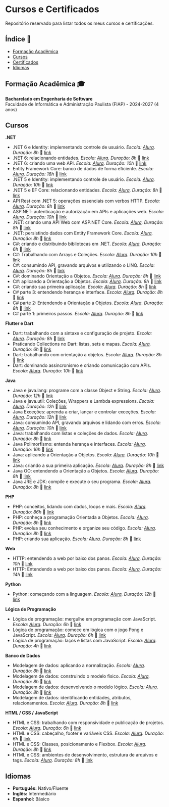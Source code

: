 # **Cursos e Certificados**
Repositório reservado para listar todos os meus cursos e certificações.

## **Índice 📌**
- [Formação Acadêmica](#formação-acadêmica-🎓)
- [Cursos](#cursos)
- [Certificados](#certificados)
- [Idiomas](#idiomas)

## **Formação Acadêmica 🎓**
**Bacharelado em Engenharia de Software**  
Faculdade de Informática e Administração Paulista (FIAP) - 2024-2027 (4 anos)

## **Cursos**
**.NET**
- .NET 6 e Identity: implementando controle de usuário. *Escola: [Alura](https://www.alura.com.br/). Duração: 8h* 📎 [link](https://cursos.alura.com.br/certificate/arthurmenezes/dot-net-6-identity-controle-usuario)
- .NET 6: relacionando entidades. *Escola: [Alura](https://www.alura.com.br/). Duração: 8h* 📎 [link](https://cursos.alura.com.br/certificate/arthurmenezes/dotnet-relacionando-entidades)
- .NET 6: criando uma web API. *Escola: [Alura](https://www.alura.com.br/). Duração: 10h* 📎 [link](https://cursos.alura.com.br/certificate/arthurmenezes/dotnet-criando-web-api)
- Entity Framework Core: banco de dados de forma eficiente. *Escola: [Alura](https://www.alura.com.br/). Duração: 16h* 📎 [link](https://cursos.alura.com.br/certificate/arthurmenezes/entity-framework-core)
- .NET 5 e Identity: implementando controle de usuário. *Escola: [Alura](https://www.alura.com.br/). Duração: 10h* 📎 [link](https://cursos.alura.com.br/certificate/arthurmenezes/net-5-identity-controle-usuario)
- .NET 5 e EF Core: relacionando entidades. *Escola: [Alura](https://www.alura.com.br/). Duração: 8h* 📎 [link](https://cursos.alura.com.br/certificate/arthurmenezes/net-5-ef-core-relacionando-entidades)
- API Rest com .NET 5: operações essenciais com verbos HTTP. *Escola: [Alura](https://www.alura.com.br/). Duração: 8h* 📎 [link](https://cursos.alura.com.br/certificate/arthurmenezes/api-rest-net-5-operacoes-verbos-http)
- ASP.NET: autenticação e autorização em APIs e aplicações web. *Escola: [Alura](https://www.alura.com.br/). Duração: 10h* 📎 [link](https://cursos.alura.com.br/certificate/arthurmenezes/asp-dotnet-autenticacao-autorizacao-apis-aplicacoes-web)
- .NET: criando uma API Web com ASP.NET Core. *Escola: [Alura](https://www.alura.com.br/). Duração: 8h* 📎 [link](https://cursos.alura.com.br/certificate/arthurmenezes/dotnet-criando-api-web-asp-net-core)
- .NET: persistindo dados com Entity Framework Core. *Escola: [Alura](https://www.alura.com.br/). Duração: 8h* 📎 [link](https://cursos.alura.com.br/certificate/arthurmenezes/dot-net-persistindo-dados-entity-framework-core)
- C#: criando e distribuindo bibliotecas em .NET. *Escola: [Alura](https://www.alura.com.br/). Duração: 6h* 📎 [link](https://cursos.alura.com.br/certificate/arthurmenezes/csharp-criando-distribuindo-bibliotecas-dotnet)
- C#: Trabalhando com Arrays e Coleções. *Escola: [Alura](https://www.alura.com.br/). Duração: 10h* 📎 [link](https://cursos.alura.com.br/certificate/arthurmenezes/csharp-arrays-colecoes)
- C#: consumindo API, gravando arquivos e utilizando o LINQ. *Escola: [Alura](https://www.alura.com.br/). Duração: 8h* 📎 [link](https://cursos.alura.com.br/certificate/arthurmenezes/c-sharp-consumindo-api-gravando-arquivos-linq)
- C#: dominando Orientação a Objetos. *Escola: [Alura](https://www.alura.com.br/). Duração: 8h* 📎 [link](https://cursos.alura.com.br/certificate/arthurmenezes/csharp-dominando-orientacao-objetos)
- C#: aplicando a Orientação a Objetos. *Escola: [Alura](https://www.alura.com.br/). Duração: 8h* 📎 [link](https://cursos.alura.com.br/certificate/arthurmenezes/csharp-aplicando-orientacao-objetos)
- C#: criando sua primeira aplicação. *Escola: [Alura](https://www.alura.com.br/). Duração: 8h* 📎 [link](https://cursos.alura.com.br/certificate/arthurmenezes/csharp-criando-primeira-aplicacao)
- C# parte 3: entendendo herança e interface. *Escola: [Alura](https://www.alura.com.br/). Duração: 8h* 📎 [link](https://cursos.alura.com.br/certificate/arthurmenezes/csharp-parte-3-heranca-interfaces-polimorfismo)
- C# parte 2: Entendendo a Orientação a Objetos. *Escola: [Alura](https://www.alura.com.br/). Duração: 8h* 📎 [link](https://cursos.alura.com.br/certificate/arthurmenezes/csharp-parte-2-introducao-orientacao-objetos)
- C# parte 1: primeiros passos. *Escola: [Alura](https://www.alura.com.br/). Duração: 8h* 📎 [link](https://cursos.alura.com.br/certificate/arthurmenezes/csharp-parte-1-primeiros-passos)

**Flutter e Dart**
- Dart: trabalhando com a sintaxe e configuração de projeto. *Escola: [Alura](https://www.alura.com.br/). Duração: 8h* 📎 [link](https://cursos.alura.com.br/certificate/arthurmenezes/dart-trabalhando-sintaxe-configuracao-projeto)
- Praticando Collections no Dart: listas, sets e mapas. *Escola: [Alura](https://www.alura.com.br/). Duração: 6h* 📎 [link](https://cursos.alura.com.br/certificate/arthurmenezes/praticando-collections-dart-listas-sets-mapas)
- Dart: trabalhando com orientação a objetos. *Escola: [Alura](https://www.alura.com.br/). Duração: 8h* 📎 [link](https://cursos.alura.com.br/certificate/arthurmenezes/dart-trabalhando-orientacao-objetos)
- Dart: dominando assincronismo e criando comunicação com APIs. *Escola: [Alura](https://www.alura.com.br/). Duração: 10h* 📎 [link](https://cursos.alura.com.br/certificate/arthurmenezes/dart-dominando-assincronismo-criando-comunicacao-apis)

**Java**
- Java e java.lang: programe com a classe Object e String. *Escola: [Alura](https://www.alura.com.br/). Duração: 12h* 📎 [link](https://cursos.alura.com.br/certificate/arthurmenezes/java-pacotes-e-java-lang)
- Java e java.util: Coleções, Wrappers e Lambda expressions. *Escola: [Alura](https://www.alura.com.br/). Duração: 12h* 📎 [link](https://cursos.alura.com.br/certificate/arthurmenezes/java-util-lambdas)
- Java Exceções: aprenda a criar, lançar e controlar exceções. *Escola: [Alura](https://www.alura.com.br/). Duração: 12h* 📎 [link](https://cursos.alura.com.br/certificate/arthurmenezes/java-excecoes)
- Java: consumindo API, gravando arquivos e lidando com erros. *Escola: [Alura](https://www.alura.com.br/). Duração: 10h* 📎 [link](https://cursos.alura.com.br/certificate/arthurmenezes/java-consumindo-api-gravando-arquivos-lidando-erros)
- Java: trabalhando com listas e coleções de dados. *Escola: [Alura](https://www.alura.com.br/). Duração: 8h* 📎 [link](https://cursos.alura.com.br/certificate/arthurmenezes/java-listas-colecoes-dados)
- Java Polimorfismo: entenda herança e interfaces. *Escola: [Alura](https://www.alura.com.br/). Duração: 16h* 📎 [link](https://cursos.alura.com.br/certificate/arthurmenezes/java-heranca-interfaces-polimorfismo)
- Java: aplicando a Orientação a Objetos. *Escola: [Alura](https://www.alura.com.br/). Duração: 10h* 📎 [link](https://cursos.alura.com.br/certificate/arthurmenezes/java-aplicando-orientacao-objetos)
- Java: criando a sua primeira aplicação. *Escola: [Alura](https://www.alura.com.br/). Duração: 8h* 📎 [link](https://cursos.alura.com.br/certificate/arthurmenezes/java-criando-primeira-aplicacao)
- Java OO: entendendo a Orientação a Objetos. *Escola: [Alura](https://www.alura.com.br/). Duração: 8h* 📎 [link](https://cursos.alura.com.br/certificate/arthurmenezes/java-introducao-orientacao-objetos)
- Java JRE e JDK: compile e execute o seu programa. *Escola: [Alura](https://www.alura.com.br/). Duração: 8h* 📎 [link](https://cursos.alura.com.br/certificate/arthurmenezes/java-primeiros-passos)

**PHP**
- PHP: conceitos, lidando com dados, loops e mais. *Escola: [Alura](https://www.alura.com.br/). Duração: 86h* 📎 [link](https://cursos.alura.com.br/certificate/arthurmenezes/php-primeiros-passos)
- PHP: conheça a programação Orientada a Objetos. *Escola: [Alura](https://www.alura.com.br/). Duração: 8h* 📎 [link](https://cursos.alura.com.br/certificate/arthurmenezes/php-programacao-orientada-objetos)
- PHP: evolua seu conhecimento e organize seu código. *Escola: [Alura](https://www.alura.com.br/). Duração: 8h* 📎 [link](https://cursos.alura.com.br/certificate/arthurmenezes/php-evolua-conhecimento-organize-codigo)
- PHP: criando sua aplicação. *Escola: [Alura](https://www.alura.com.br/). Duração: 8h* 📎 [link](https://cursos.alura.com.br/certificate/arthurmenezes/php-criando-aplicacao)

**Web**
- HTTP: entendendo a web por baixo dos panos. *Escola: [Alura](https://www.alura.com.br/). Duração: 10h* 📎 [link](https://cursos.alura.com.br/certificate/arthurmenezes/http-entendendo-web-por-baixo-dos-panos)
- HTTP: Entendendo a web por baixo dos panos. *Escola: [Alura](https://www.alura.com.br/). Duração: 14h* 📎 [link](https://cursos.alura.com.br/certificate/arthurmenezes/http-fundamentos)

**Python**
- Python: começando com a linguagem. *Escola: [Alura](https://www.alura.com.br/). Duração: 12h* 📎 [link](https://cursos.alura.com.br/certificate/arthurmenezes/python-introducao-a-linguagem)

**Lógica de Programação**
- Lógica de programação: mergulhe em programação com JavaScript. *Escola: [Alura](https://www.alura.com.br/). Duração: 6h* 📎 [link](https://cursos.alura.com.br/certificate/arthurmenezes/logica-programacao-mergulhe-programacao-javascript)
- Lógica de programação: comece em lógica com o jogo Pong e JavaScript. *Escola: [Alura](https://www.alura.com.br/). Duração: 6h* 📎 [link](https://cursos.alura.com.br/certificate/arthurmenezes/pong-javascript)
- Lógica de programação: laços e listas com JavaScript. *Escola: [Alura](https://www.alura.com.br/). Duração: 4h* 📎 [link](https://cursos.alura.com.br/certificate/arthurmenezes/javascript-listas-lacos)

**Banco de Dados**
- Modelagem de dados: aplicando a normalização. *Escola: [Alura](https://www.alura.com.br/). Duração: 8h* 📎 [link](https://cursos.alura.com.br/certificate/arthurmenezes/modelagem-dados-aplicando-normalizacao)
- Modelagem de dados: construindo o modelo físico. *Escola: [Alura](https://www.alura.com.br/). Duração: 8h* 📎 [link](https://cursos.alura.com.br/certificate/arthurmenezes/modelagem-dados-construindo-modelo-fisico)
- Modelagem de dados: desenvolvendo o modelo lógico. *Escola: [Alura](https://www.alura.com.br/). Duração: 8h* 📎 [link](https://cursos.alura.com.br/certificate/arthurmenezes/modelagem-dados-desenvolvendo-modelo-logico)
- Modelagem de dados: identificando entidades, atributos, relacionamentos. *Escola: [Alura](https://www.alura.com.br/). Duração: 8h* 📎 [link](https://cursos.alura.com.br/certificate/arthurmenezes/modelagem-dados-entidades-atributos-relacionamentos)

**HTML / CSS / JavaScript**
- HTML e CSS: trabalhando com responsividade e publicação de projetos. *Escola: [Alura](https://www.alura.com.br/). Duração: 6h* 📎 [link](https://cursos.alura.com.br/certificate/arthurmenezes/html-css-responsividade-publicacao-projetos)
- HTML e CSS: cabeçalho, footer e variáveis CSS. *Escola: [Alura](https://www.alura.com.br/). Duração: 6h* 📎 [link](https://cursos.alura.com.br/certificate/arthurmenezes/html-css-cabecalho-footer-variaveis-css)
- HTML e CSS: Classes, posicionamento e Flexbox. *Escola: [Alura](https://www.alura.com.br/). Duração: 8h* 📎 [link](https://cursos.alura.com.br/certificate/arthurmenezes/html-css-classes-posicionamento-flexbox)
- HTML e CSS: ambientes de desenvolvimento, estrutura de arquivos e tags. *Escola: [Alura](https://www.alura.com.br/). Duração: 8h* 📎 [link](https://cursos.alura.com.br/certificate/arthurmenezes/html-css-ambiente-arquivos-tags)

## **Idiomas**
- **Português:** Nativo/Fluente  
- **Inglês:** Intermediário
- **Espanhol:** Básico
